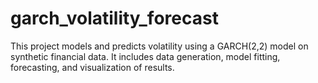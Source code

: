 # garch_volatility_forecast
This project models and predicts volatility using a GARCH(2,2) model on synthetic financial data. It includes data generation, model fitting, forecasting, and visualization of results.
